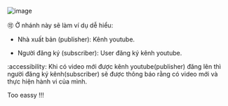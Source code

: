 
![image](https://github.com/thinhotwp1/Observer-Pattern/assets/61654110/a215db9e-70f7-48dc-a891-c07c2c25f5d9)


🉑 Ở nhánh này sẽ làm ví dụ dễ hiểu: 

  - Nhà xuất bản (publisher): Kênh youtube. 
    
  - Người đăng ký (subscriber): User đăng ký kênh youtube. 

:accessibility: Khi có video mới được kênh youtube(publisher) đăng lên thì người đăng ký kênh(subscriber) sẽ được thông báo rằng có video mới và thực hiện hành vi của mình.  

Too eassy !!!

